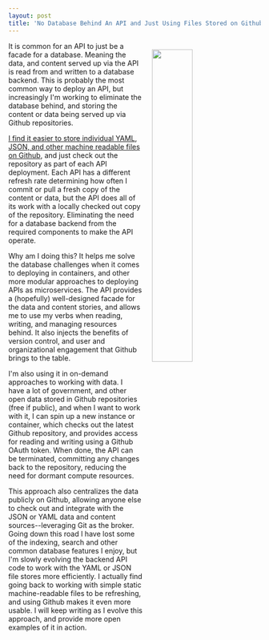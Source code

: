 ```yaml
---
layout: post
title: 'No Database Behind An API and Just Using Files Stored on Github'
---
```

<p><img style="padding: 15px;" src="https://s3.amazonaws.com/kinlane-productions/bw-icons/bw-github-api.png" alt="" width="40%" align="right" /></p>
<p>It is common for an API to just be a facade for a database. Meaning the data, and content served up via the API is read from and written to a database backend. This is probably the most common way to deploy an API, but increasingly I'm working to eliminate the database behind, and storing the content or data being served up via Github repositories.&nbsp;</p>
<p><a href="http://apievangelist.com/2016/09/19/providing-yaml-driven-xml-json-and-atom-using-jekyll-and-github/">I find it easier to store individual YAML, JSON, and other machine readable files on Github</a>, and just check out the repository as part of each API deployment. Each API has a different refresh rate determining how often I commit or pull a fresh copy of the content or data, but the API does all of its work with a locally checked out copy of the repository. Eliminating the need for a database backend from the required components to make the API operate.</p>
<p>Why am I doing this? It helps me solve the database challenges when it comes to deploying in containers, and other more modular approaches to deploying APIs as microservices. The API provides a (hopefully) well-designed&nbsp;facade for the data and content stories, and allows me to use my verbs when reading, writing, and managing resources behind. It also injects the benefits of version control, and user and organizational engagement that Github brings to the table.</p>
<p>I'm also using it in on-demand approaches to working with data. I have&nbsp;a lot of government, and other open data stored in Github repositories (free if public), and when I want to work with it, I can spin up a new instance or container, which checks out the latest Github repository, and provides access for reading and writing using a Github OAuth token. When done, the API can be terminated, committing&nbsp;any changes back to the repository, reducing the need for dormant compute resources.</p>
<p>This approach also centralizes the data publicly on Github, allowing anyone else to check out and integrate with the JSON or YAML data and content sources--leveraging Git as the broker. Going down this road I have lost some of the indexing, search&nbsp;and other common database features I enjoy, but I'm slowly evolving the backend API code to work with the YAML or JSON file stores more efficiently. I actually find going back to working with simple static machine-readable files to be refreshing, and using Github makes it even more usable. I will keep writing as I evolve this approach, and provide more open examples of it in action.</p>